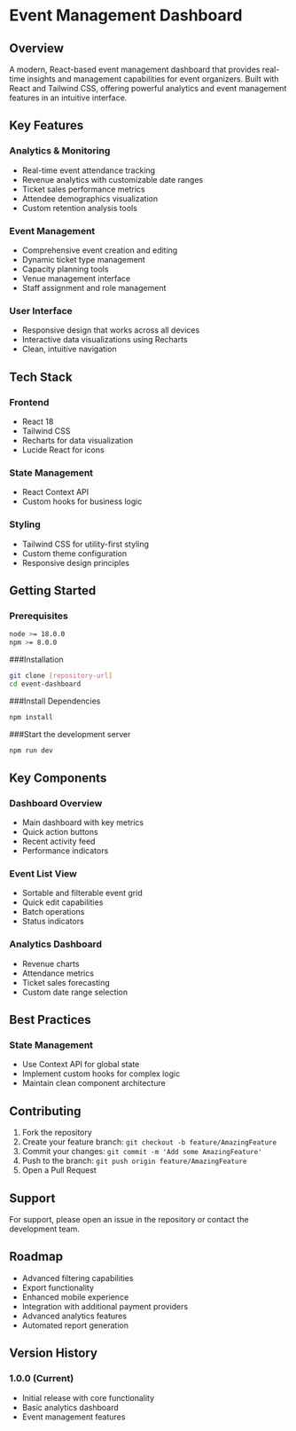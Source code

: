 # Event Management Dashboard

## Overview

A modern, React-based event management dashboard that provides real-time insights and management capabilities for event organizers. Built with React and Tailwind CSS, offering powerful analytics and event management features in an intuitive interface.

## Key Features

### Analytics & Monitoring

- Real-time event attendance tracking
- Revenue analytics with customizable date ranges
- Ticket sales performance metrics
- Attendee demographics visualization
- Custom retention analysis tools

### Event Management

- Comprehensive event creation and editing
- Dynamic ticket type management
- Capacity planning tools
- Venue management interface
- Staff assignment and role management

### User Interface

- Responsive design that works across all devices
- Interactive data visualizations using Recharts
- Clean, intuitive navigation

## Tech Stack

### Frontend

- React 18
- Tailwind CSS
- Recharts for data visualization
- Lucide React for icons

### State Management

- React Context API
- Custom hooks for business logic

### Styling

- Tailwind CSS for utility-first styling
- Custom theme configuration
- Responsive design principles

## Getting Started

### Prerequisites

```bash
node >= 18.0.0
npm >= 8.0.0
```

###Installation

```bash
git clone [repository-url]
cd event-dashboard
```

###Install Dependencies

```bash
npm install
```

###Start the development server

```bash
npm run dev
```

## Key Components

### Dashboard Overview

- Main dashboard with key metrics
- Quick action buttons
- Recent activity feed
- Performance indicators

### Event List View

- Sortable and filterable event grid
- Quick edit capabilities
- Batch operations
- Status indicators

### Analytics Dashboard

- Revenue charts
- Attendance metrics
- Ticket sales forecasting
- Custom date range selection

## Best Practices

### State Management

- Use Context API for global state
- Implement custom hooks for complex logic
- Maintain clean component architecture

## Contributing

1. Fork the repository
2. Create your feature branch: `git checkout -b feature/AmazingFeature`
3. Commit your changes: `git commit -m 'Add some AmazingFeature'`
4. Push to the branch: `git push origin feature/AmazingFeature`
5. Open a Pull Request

## Support

For support, please open an issue in the repository or contact the development team.

## Roadmap

- Advanced filtering capabilities
- Export functionality
- Enhanced mobile experience
- Integration with additional payment providers
- Advanced analytics features
- Automated report generation

## Version History

### 1.0.0 (Current)

- Initial release with core functionality
- Basic analytics dashboard
- Event management features

